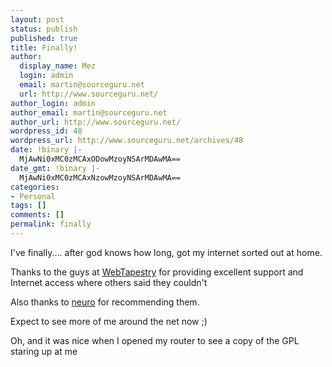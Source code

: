 ```yaml
---
layout: post
status: publish
published: true
title: Finally!
author:
  display_name: Mez
  login: admin
  email: martin@sourceguru.net
  url: http://www.sourceguru.net/
author_login: admin
author_email: martin@sourceguru.net
author_url: http://www.sourceguru.net/
wordpress_id: 48
wordpress_url: http://www.sourceguru.net/archives/48
date: !binary |-
  MjAwNi0xMC0zMCAxODowMzoyNSArMDAwMA==
date_gmt: !binary |-
  MjAwNi0xMC0zMCAxNzowMzoyNSArMDAwMA==
categories:
- Personal
tags: []
comments: []
permalink: finally
---
```

<p>I've finally.... after god knows how long, got my internet sorted out at home.</p>
<p>Thanks to the guys at <a href="http://www.webtapestry.net/">WebTapestry</a> for providing excellent support and Internet access where others said they couldn't</p>
<p>Also thanks to <a href="http://neuro.me.uk/">neuro</a> for recommending them.</p>
<p>Expect to see more of me around the net now ;)</p>
<p>Oh, and it was nice when I opened my router to see a copy of the GPL staring up at me</p>
